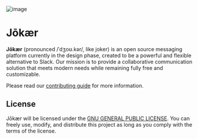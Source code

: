 ![image](https://github.com/user-attachments/assets/5732f40f-3920-4b74-8eba-691c38100959)

# Jōkær

**Jōkær**  (pronounced /ˈdʒoʊ.kər/, like joker) is an open source messaging platform currently in the design phase, created to be a powerful and flexible alternative to Slack. Our mission is to provide a collaborative communication solution that meets modern needs while remaining fully free and customizable.

Please read our [contributing guide](https://github.com/jokearjs/jokear/blob/main/CONTRIBUTING.md) for more information.

## License

Jōkær will be licensed under the [GNU GENERAL PUBLIC LICENSE](https://github.com/jokearjs/jokear/blob/main/LICENSE). You can freely use, modify, and distribute this project as long as you comply with the terms of the license.
